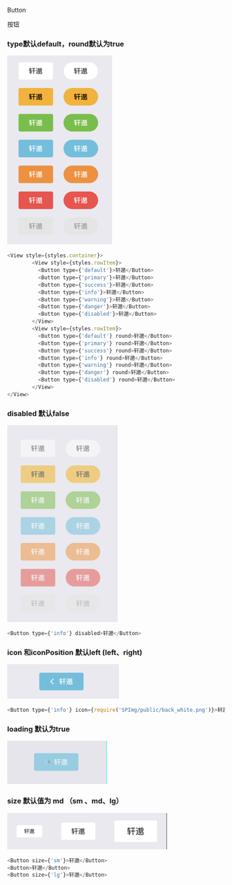 Button

按钮

### type默认default，round默认为true

![image-1](./img/basic.png)

```js
<View style={styles.container}>
        <View style={styles.rowItem}>
          <Button type={'default'}>轩邈</Button>
          <Button type={'primary'}>轩邈</Button>
          <Button type={'success'}>轩邈</Button>
          <Button type={'info'}>轩邈</Button>
          <Button type={'warning'}>轩邈</Button>
          <Button type={'danger'}>轩邈</Button>
          <Button type={'disabled'}>轩邈</Button>
        </View>
        <View style={styles.rowItem}>
          <Button type={'default'} round>轩邈</Button>
          <Button type={'primary'} round>轩邈</Button>
          <Button type={'success'} round>轩邈</Button>
          <Button type={'info'} round>轩邈</Button>
          <Button type={'warning'} round>轩邈</Button>
          <Button type={'danger'} round>轩邈</Button>
          <Button type={'disabled'} round>轩邈</Button>
        </View>
</View>
```

### disabled 默认false

![image-2](./img/disabled.png)

```js
<Button type={'info'} disabled>轩邈</Button>
```

### icon 和iconPosition 默认left (left、right)

![image-3](./img/icon.png)

```js
<Button type={'info'} icon={require('SPImg/public/back_white.png')}>轩邈</Button>
```

### loading 默认为true

![image-4](./img/loading.gif)

### size 默认值为 md  （sm 、md、lg）

![image-20181116112950621](./img/size.png)

```js
<Button size={'sm'}>轩邈</Button>
<Button>轩邈</Button>
<Button size={'lg'}>轩邈</Button>
```

